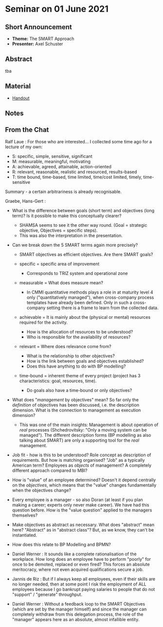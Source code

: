 # Seminar on 01 June 2021

## Short Announcement

* __Theme:__  The SMART Approach
* __Presenter:__ Axel Schuster

## Abstract

tba

## Material

* [Handout](Handout.pdf)

## Notes

##  From the Chat

Ralf Laue : For those who are interested... I collected some time ago for a
lecture of my own:

- S: specific, simple, sensitive, significant
- M: measurable, meaningful, motivating
- A: achievable, agreed, attainable, action-oriented
- R: relevant, reasonable, realistic and resourced, results-based
- T: time bound, time-based, time limited, time/cost limited, timely,
  time-sensitive

Summary - a certain arbitrariness is already recognisable.

Graebe, Hans-Gert :

- What is the difference between goals (short term) and objectives (long
  term)?  Is it possible to make this conceptually clearer?
  - SHAMSA seems to see it the other way round. (Goal = strategic objective,
    Objectives = specific steps).
  - This was also the interpretation in the presentation. 

- Can we break down the 5 SMART terms again more precisely?
  - SMART objectives as efficient objectives. Are there SMART goals?
  
  - specific = specific area of improvement
    - Corresponds to TRIZ system and operational zone

  - measurable = What does measure mean?
    - In CMMI quantitative methods plays a role in at maturity level 4 only
      ("quantitatively managed"), when cross-company process templates have
      already been defined.  Only in such a cross-company setting there is a
      frame to learn from the collected data.

  - achievable = It is mainly about the (physical or mental) resources
    required for the activity.
    - How is the allocation of resources to be understood?
    - Who is responsible for the availability of resources?

  - relevant = Where does relevance come from?  
    - What is the relationship to other objectives?    
    - How is the link between goals and objectives established?
    - Does this have anything to do with BP modelling?

  - time-bound = inherent theme of every project (project has 3
    characteristics: goal, resources, time).
    - Do goals also have a time-bound or only objectives?

- What does "_management_ by objectives" mean? So far only the _definition_ of
  objectives has been discussed, i.e. the description dimension. What is the
  connection to management as execution dimension?
  - This was one of the main insights: Management is about operation of _real_
    processes (Shchedrovitsky: "Only a moving system can be managed").  The
    different description forms (BP modelling as also talking about SMART) are
    only a supporting tool for the _real_ management.

- Job fit - how is this to be understood? Role concept as description of
  requirements. But how is matching organised? "Job" as a typically American
  term? Employees as _objects_ of management? A completely different approach
  compared to MBI?

- How is "value" of an employee determined? Doesn't it depend centrally on the
  _objectives_, which means that the "value" changes fundamentally when the
  objectives change?

- Every employee is a manager - so also Doran (at least if you plan making a
  career; experts only never make career). We have had this question before.
  How is the "value question" applied to the managers themselves?

- Make objectives as abstract as necessary.  What does "abstract" mean here?
  "Abstract" as in "abstract class"? But, as we know, they can't be
  instantiated.
  
- How does this relate to BP Modelling and BPMN?

- Daniel Werner : It sounds like a complete rationalisation of the workplace.
  How long does an employee have to perform "poorly" for once to be demoted,
  replaced or even fired? This forces an absolute meritocracy, where not even
  acquired qualifications secure a job.

- Jannis de Riz : But if I always keep all employees, even if their skills are
  no longer needed, then at some point I risk the employment of ALL employees
  because I go bankrupt paying salaries to people that do not "support" /
  "generate" throughput.

- Daniel Werner : Without a feedback loop to the SMART Objectives (which are
  set by the manager himself) and since the manager can completely withdraw
  from this delegation process, the role of the "manager" appears here as an
  absolute, almost infallible entity.
